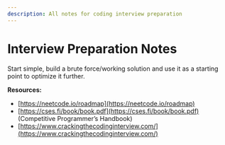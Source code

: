 ```yaml
---
description: All notes for coding interview preparation
---
```


# Interview Preparation Notes

Start simple, build a brute force/working solution and use it as a starting point to optimize it further.

**Resources:**

* [https://neetcode.io/roadmap](https://neetcode.io/roadmap)
* [https://cses.fi/book/book.pdf](https://cses.fi/book/book.pdf) (Competitive Programmer’s Handbook)
* [https://www.crackingthecodinginterview.com/](https://www.crackingthecodinginterview.com/)
